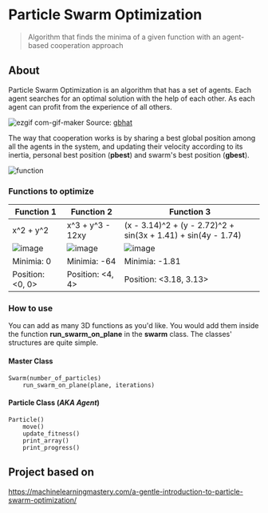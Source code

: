 # Particle Swarm Optimization
> Algorithm that finds the minima of a given function with an agent-based cooperation approach
## About

Particle Swarm Optimization is an algorithm that has a set of agents. Each agent searches for an optimal solution with the help of each other. As each agent can profit from the experience of all others.

![ezgif com-gif-maker](https://user-images.githubusercontent.com/101780195/173254161-318a1d13-0ff5-4b6b-addf-6763b500700e.gif)
Source: [gbhat](https://gbhat.com/machine_learning/pso_convex.html "gbhat post")

The way that cooperation works is by sharing a best global position among all the agents in the system, and updating their velocity according to its inertia, personal best position (**pbest**) and swarm's best position (**gbest**).

![function](https://user-images.githubusercontent.com/101780195/173254169-d1fa17f2-8751-485a-b063-39053b426fce.PNG)


### Functions to optimize
Function 1 | Function 2 |  Function 3
-- | - | -
x^2 + y^2 | x^3 + y^3 - 12xy | (x - 3.14)^2 + (y - 2.72)^2 + sin(3x + 1.41) + sin(4y - 1.74)
![image](https://user-images.githubusercontent.com/101780195/173254247-7b35dbb1-6ac1-4827-b965-cb1c8b1df44b.png) | ![image](https://user-images.githubusercontent.com/101780195/173254264-21fb3381-3c55-4130-8cd1-153234984503.png) | ![image](https://user-images.githubusercontent.com/101780195/173254237-66cdc865-96fd-44a0-b03c-670019b53b35.png)
Minimia: 0 | Minimia: -64  | Minimia: -1.81
Position: <0, 0> | Position: <4, 4> | Position: <3.18, 3.13>
### How to use

You can add as many 3D functions as you'd like. You would add them inside the function **run_swarm_on_plane** in the **swarm** class. The classes' structures are quite simple.

#### Master Class

    Swarm(number_of_particles)
        run_swarm_on_plane(plane, iterations)
    

#### Particle Class (*AKA Agent*)

    Particle()
        move()
        update_fitness()
        print_array()
        print_progress()

## Project based on

https://machinelearningmastery.com/a-gentle-introduction-to-particle-swarm-optimization/
